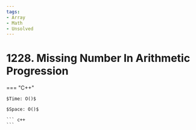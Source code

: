 ```yaml
---
tags:
- Array
- Math
- Unsolved
---
```



# 1228. Missing Number In Arithmetic Progression

=== "C++"

    $Time: O()$

    $Space: O()$

    ``` c++
    ```